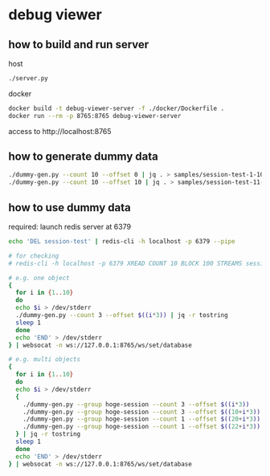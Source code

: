 # debug viewer

## how to build and run server
host
``` bash
./server.py
```

docker
``` bash
docker build -t debug-viewer-server -f ./docker/Dockerfile .
docker run --rm -p 8765:8765 debug-viewer-server
```

access to http://localhost:8765

## how to generate dummy data
``` bash
./dummy-gen.py --count 10 --offset 0 | jq . > samples/session-test-1-10.json
./dummy-gen.py --count 10 --offset 10 | jq . > samples/session-test-11-20.json
```

## how to use dummy data
required: launch redis server at 6379
``` bash
echo 'DEL session-test' | redis-cli -h localhost -p 6379 --pipe

# for checking
# redis-cli -h localhost -p 6379 XREAD COUNT 10 BLOCK 100 STREAMS session-test 0

# e.g. one object
{
  for i in {1..10}
  do
  echo $i > /dev/stderr
  ./dummy-gen.py --count 3 --offset $((i*3)) | jq -r tostring
  sleep 1
  done
  echo 'END' > /dev/stderr
} | websocat -n ws://127.0.0.1:8765/ws/set/database

# e.g. multi objects
{
  for i in {1..10}
  do
  echo $i > /dev/stderr
  {
    ./dummy-gen.py --group hoge-session --count 3 --offset $((i*3))
    ./dummy-gen.py --group hoge-session --count 3 --offset $((10+i*3)) --label "extra-pose"
    ./dummy-gen.py --group hoge-session --count 1 --offset $((20+i*3)) --label "request-pose"
    ./dummy-gen.py --group hoge-session --count 1 --offset $((22+i*3)) --label "response-pose"
  } | jq -r tostring
  sleep 1
  done
  echo 'END' > /dev/stderr
} | websocat -n ws://127.0.0.1:8765/ws/set/database
```

